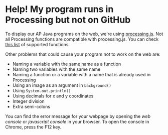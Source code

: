 # Help! My program runs in Processing but not on GitHub
To display our AP Java programs on the web, we're using [processing.js](http://processingjs.org/). Not all Processing functions are compatible with processing.js. You can check [this list](http://processingjs.org/reference/) of supported functions.  

Other problems that could cause your program not to work on the web are:
- Naming a variable with the same name as a function
- Naming two variables with the same name
- Naming a function or a variable with a name that is already used in Processing
- Using an image as an argument in `background()`
- Using `System.out.println()`
- Using decimals for x and y coordinates
- Integer division
- Extra semi-colons

You can find the error message for your webpage by opening the *web console* or *javascript console* in your browser. To open the console in Chrome, press the F12 key.
